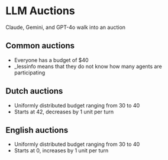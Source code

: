 # LLM Auctions
Claude, Gemini, and GPT-4o walk into an auction

## Common auctions
- Everyone has a budget of $40
- _lessinfo means that they do not know how many agents are participating

## Dutch auctions
- Uniformly distributed budget ranging from 30 to 40
- Starts at 42, decreases by 1 unit per turn

## English auctions
- Uniformly distributed budget ranging from 30 to 40
- Starts at 0, increases by 1 unit per turn
